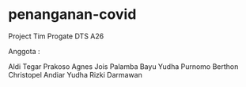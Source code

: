 # penanganan-covid
Project Tim Progate DTS A26

Anggota :

Aldi Tegar Prakoso
Agnes Jois Palamba
Bayu Yudha Purnomo
Berthon Christopel
Andiar Yudha Rizki Darmawan
